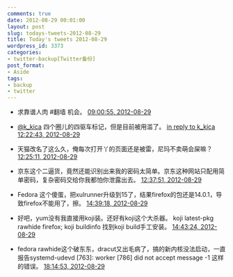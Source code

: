 ```yaml
---
comments: true
date: 2012-08-29 00:01:00
layout: post
slug: todays-tweets-2012-08-29
title: Today's tweets 2012-08-29
wordpress_id: 3373
categories:
- twitter-backup[Twitter备份]
post_format:
- Aside
tags:
- backup
- twitter
---
```





  * 求靠谱人肉 #翻墙 机会。 [09:00:55, 2012-08-29](http://twitter.com/gfrog/statuses/240614978170806272)





  * [@k_kica](http://twitter.com/k_kica) 四个圈儿的四驱车标记，但是目前被用滥了。 [in reply to k_kica](http://twitter.com/k_kica/statuses/240664434027155456) [12:22:43, 2012-08-29](http://twitter.com/gfrog/statuses/240665761037836288)





  * 天猫改名了这么久，俺每次打开丫的页面还是被雷，尼玛不卖萌会屎嘛？ [12:25:11, 2012-08-29](http://twitter.com/gfrog/statuses/240666383740960768)





  * 京东这个二逼货，竟然还能识别出来我的密码太简单。京东这种网站只配用简单密码，复杂密码交给你我都怕你泄露出去。 [12:37:51, 2012-08-29](http://twitter.com/gfrog/statuses/240669571554631681)





  * Fedora 这个傻蛋，把xulrunner升级到15了，结果firefox的包还是14.0.1，导致firefox不能用了，擦。 [14:39:18, 2012-08-29](http://twitter.com/gfrog/statuses/240700134684520448)





  * 好吧，yum没有我直接用koji装。还好有koji这个大杀器。 koji latest-pkg rawhide firefox; koji buildinfo 找到koji build手工安装。 [14:43:24, 2012-08-29](http://twitter.com/gfrog/statuses/240701165711544320)





  * fedora rawhide这个破东东，dracut又出毛病了，搞的新内核没法启动，一直报告systemd-udevd [763]: worker [786] did not accept message -1 这样的错误。 [18:14:53, 2012-08-29](http://twitter.com/gfrog/statuses/240754385251078144)




